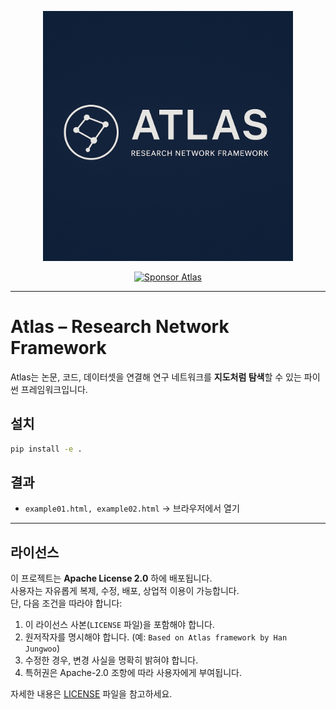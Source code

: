 <p align="center">
  <img src="docs/AtlasImage.png" alt="Atlas Logo" width="400"/>
</p>

<p align="center">
  <a href="https://github.com/sponsors/engineer0427">
    <img src="https://img.shields.io/badge/Sponsor-❤-pink?style=for-the-badge&logo=github" alt="Sponsor Atlas"/>
  </a>
</p>

---


# Atlas – Research Network Framework

Atlas는 논문, 코드, 데이터셋을 연결해 연구 네트워크를 **지도처럼 탐색**할 수 있는 파이썬 프레임워크입니다.


## 설치
```bash
pip install -e .
```

## 결과
- `example01.html, example02.html` → 브라우저에서 열기

---


## 라이선스
이 프로젝트는 **Apache License 2.0** 하에 배포됩니다.  
사용자는 자유롭게 복제, 수정, 배포, 상업적 이용이 가능합니다.  
단, 다음 조건을 따라야 합니다:

1. 이 라이선스 사본(`LICENSE` 파일)을 포함해야 합니다.  
2. 원저작자를 명시해야 합니다. (예: `Based on Atlas framework by Han Jungwoo`)  
3. 수정한 경우, 변경 사실을 명확히 밝혀야 합니다.  
4. 특허권은 Apache-2.0 조항에 따라 사용자에게 부여됩니다.  

자세한 내용은 [LICENSE](./LICENSE) 파일을 참고하세요.
